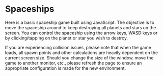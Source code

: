 # Spaceships
Here is a basic spaceship game built using JavaScript. The objective is to move the spaceship around to keep destroying all planets and stars on the screen. You can control the spaceship using the arrow keys, WASD keys or by clicking/tapping on the planet or star you wish to destroy.

If you are experiencing collision issues, please note that when the game loads, all spawn points and other calculations are heavily dependent on the current screen size. Should you change the size of the window, move the game to another monitor, etc., please refresh the page to ensure an appropriate configuration is made for the new environment.